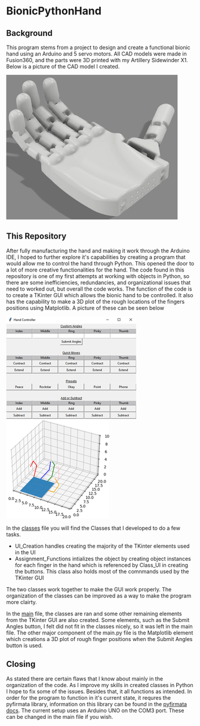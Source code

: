 # BionicPythonHand

## Background
This program stems from a project to design and create a functional bionic hand using an Arduino and 5 servo motors. All CAD models were made in Fusion360, and the parts were 3D printed with my Artillery Sidewinder X1. Below is a picture of the CAD model I created.

![Image of Bionic Hand CAD Model](https://github.com/erick-sousa/BionicPythonHand/blob/main/pictures/Hand%20CAD.PNG)

## This Repository 
After fully manufacturing the hand and making it work through the Arduino IDE, I hoped to further explore it's capabilities by creating a program that would allow me to control the hand through Python. This opened the door to a lot of more creative functionalities for the hand. The code found in this repository is one of my first attempts at working with objects in Python, so there are some inefficiencies, redundancies, and organizational issues that need to worked out, but overall the code works. The function of the code is to create a TKinter GUI which allows the bionic hand to be controlled. It also has the capability to make a 3D plot of the rough locations of the fingers positions using Matplotlib. A picture of these can be seen below

![Image of TKinter GUI](https://github.com/erick-sousa/BionicPythonHand/blob/main/pictures/Tkinter%20GUI.png)
![Image of Matplotlib Graph](https://github.com/erick-sousa/BionicPythonHand/blob/main/pictures/Matplotlib%20Graph.png)

In the [classes](classes.py) file you will find the Classes that I developed to do a few tasks. 
- UI_Creation handles creating the majority of the TKinter elements used in the UI
- Assignment_Functions intializes the object by creating object instances for each finger in the hand which is referenced by Class_UI in creating the buttons. This class also holds most of the comnmands used by the TKinter GUI

The two classes work together to make the GUI work properly. The organization of the classes can be improved as a way to make the program more clairty. 

In the [main](main.py) file, the classes are ran and some other remaining elements from the TKinter GUI are also created. Some elements, such as the Submit Angles button, I felt did not fit in the classes nicely, so it was left in the main file. The other major component of the main.py file is the Matplotlib element which creations a 3D plot of rough finger positions when the Submit Angles button is used.

## Closing
As stated there are certain flaws that I know about mainly in the organization of the code. As I improve my skills in created classes in Python I hope to fix some of the issues. Besides that, it all functions as intended. In order for the program to function in it's current state, it requres the pyfirmata library, information on this library can be found in the [pyfirmata docs](https://pypi.org/project/pyFirmata/). The current setup uses an Arduino UNO on the COM3 port. These can be changed in the main file if you wish.
